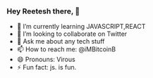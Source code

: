 ### Hey Reetesh there, 👋

- 🌱 I’m currently learning JAVASCRIPT,REACT
- 👯 I’m looking to collaborate on Twitter
- 💬 Ask me about any tech stuff
- 📫 How to reach me: @iMBitcoinB
- 😄 Pronouns: Virous
- ⚡ Fun fact: js. is fun.
